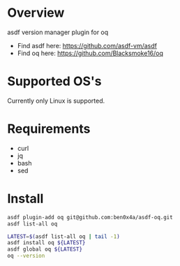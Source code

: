 # Overview

asdf version manager plugin for oq

- Find asdf here: https://github.com/asdf-vm/asdf
- Find oq here:   https://github.com/Blacksmoke16/oq


# Supported OS's

Currently only Linux is supported.


# Requirements

- curl
- jq
- bash
- sed


# Install
```bash
asdf plugin-add oq git@github.com:ben0x4a/asdf-oq.git
asdf list-all oq

LATEST=$(asdf list-all oq | tail -1)
asdf install oq ${LATEST}
asdf global oq ${LATEST}
oq --version
```
